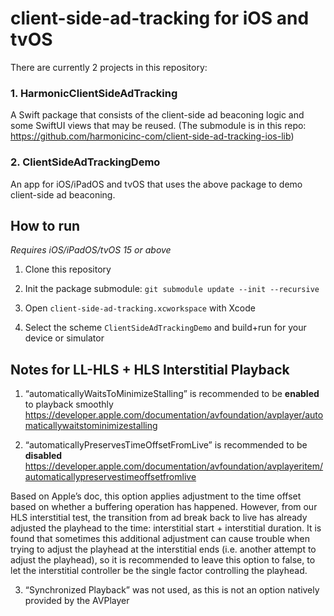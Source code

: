 # client-side-ad-tracking for iOS and tvOS

There are currently 2 projects in this repository:

### 1. HarmonicClientSideAdTracking

A Swift package that consists of the client-side ad beaconing logic and some SwiftUI views that may be reused. (The submodule is in this repo: https://github.com/harmonicinc-com/client-side-ad-tracking-ios-lib)

### 2. ClientSideAdTrackingDemo

An app for iOS/iPadOS and tvOS that uses the above package to demo client-side ad beaconing.

## How to run

*Requires iOS/iPadOS/tvOS 15 or above*

1. Clone this repository

2. Init the package submodule: `git submodule update --init --recursive`

3. Open `client-side-ad-tracking.xcworkspace` with Xcode

4. Select the scheme `ClientSideAdTrackingDemo` and build+run for your device or simulator

## Notes for LL-HLS + HLS Interstitial Playback 

1. “automaticallyWaitsToMinimizeStalling” is recommended to be **enabled** to playback smoothly
https://developer.apple.com/documentation/avfoundation/avplayer/automaticallywaitstominimizestalling

2. “automaticallyPreservesTimeOffsetFromLive” is recommended to be **disabled**
https://developer.apple.com/documentation/avfoundation/avplayeritem/automaticallypreservestimeoffsetfromlive

Based on Apple’s doc, this option applies adjustment to the time offset based on whether a buffering operation has happened. However, from our HLS interstitial test, the transition from ad break back to live has already adjusted the playhead to the time: interstitial start + interstitial duration.
It is found that sometimes this additional adjustment can cause trouble when trying to adjust the playhead at the interstitial ends (i.e. another attempt to adjust the playhead), so it is recommended to leave this option to false, to let the interstitial controller be the single factor controlling the playhead.

3. “Synchronized Playback” was not used, as this is not an option natively provided by the AVPlayer
